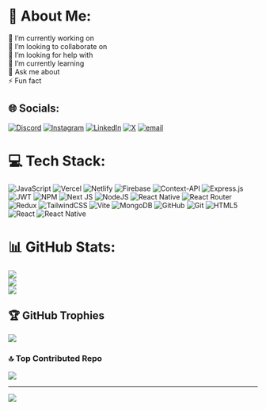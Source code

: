 # 💫 About Me:
🔭 I’m currently working on <br>👯 I’m looking to collaborate on<br>🤝 I’m looking for help with<br>🌱 I’m currently learning<br>💬 Ask me about<br>⚡ Fun fact


## 🌐 Socials:
[![Discord](https://img.shields.io/badge/Discord-%237289DA.svg?logo=discord&logoColor=white)](https://discord.gg/https://discord.com/users/nitin_saini) [![Instagram](https://img.shields.io/badge/Instagram-%23E4405F.svg?logo=Instagram&logoColor=white)](https://instagram.com/https://www.instagram.com/nitin.saini.07?igsh=MTBwMnc3dnNtODkwOA%3D%3D) [![LinkedIn](https://img.shields.io/badge/LinkedIn-%230077B5.svg?logo=linkedin&logoColor=white)](https://linkedin.com/in/https://www.linkedin.com/authwall?trk=gf&trkInfo=AQGLoYT7pBb17AAAAZemcS9IYdvc5_gqAZEWNu1ukgDPXAHKj0yjx96ahg7gDX6cOuCcsgfY2MWtLv3hUfz2R-CmxE99dNFeEdB_KqAuPNid6oTs6M2KH40gOxOzS1KrkgoLl74=&original_referer=https://personal-portfolio-nitin-saini.vercel.app/&sessionRedirect=https%3A%2F%2Fwww.linkedin.com%2Fin%2Fnitin-saini-64b454237) [![X](https://img.shields.io/badge/X-black.svg?logo=X&logoColor=white)](https://x.com/https://x.com/nitin_saini_07?t=oW2w1RHoNbahzyg9flYFbA&s=09) [![email](https://img.shields.io/badge/Email-D14836?logo=gmail&logoColor=white)](mailto:saini00nitin@gmail.com) 

# 💻 Tech Stack:
![JavaScript](https://img.shields.io/badge/javascript-%23323330.svg?style=for-the-badge&logo=javascript&logoColor=%23F7DF1E) ![Vercel](https://img.shields.io/badge/vercel-%23000000.svg?style=for-the-badge&logo=vercel&logoColor=white) ![Netlify](https://img.shields.io/badge/netlify-%23000000.svg?style=for-the-badge&logo=netlify&logoColor=#00C7B7) ![Firebase](https://img.shields.io/badge/firebase-%23039BE5.svg?style=for-the-badge&logo=firebase) ![Context-API](https://img.shields.io/badge/Context--Api-000000?style=for-the-badge&logo=react) ![Express.js](https://img.shields.io/badge/express.js-%23404d59.svg?style=for-the-badge&logo=express&logoColor=%2361DAFB) ![JWT](https://img.shields.io/badge/JWT-black?style=for-the-badge&logo=JSON%20web%20tokens) ![NPM](https://img.shields.io/badge/NPM-%23CB3837.svg?style=for-the-badge&logo=npm&logoColor=white) ![Next JS](https://img.shields.io/badge/Next-black?style=for-the-badge&logo=next.js&logoColor=white) ![NodeJS](https://img.shields.io/badge/node.js-6DA55F?style=for-the-badge&logo=node.js&logoColor=white) ![React Native](https://img.shields.io/badge/react_native-%2320232a.svg?style=for-the-badge&logo=react&logoColor=%2361DAFB) ![React Router](https://img.shields.io/badge/React_Router-CA4245?style=for-the-badge&logo=react-router&logoColor=white) ![Redux](https://img.shields.io/badge/redux-%23593d88.svg?style=for-the-badge&logo=redux&logoColor=white) ![TailwindCSS](https://img.shields.io/badge/tailwindcss-%2338B2AC.svg?style=for-the-badge&logo=tailwind-css&logoColor=white) ![Vite](https://img.shields.io/badge/vite-%23646CFF.svg?style=for-the-badge&logo=vite&logoColor=white) ![MongoDB](https://img.shields.io/badge/MongoDB-%234ea94b.svg?style=for-the-badge&logo=mongodb&logoColor=white) ![GitHub](https://img.shields.io/badge/github-%23121011.svg?style=for-the-badge&logo=github&logoColor=white) ![Git](https://img.shields.io/badge/git-%23F05033.svg?style=for-the-badge&logo=git&logoColor=white) ![HTML5](https://img.shields.io/badge/html5-%23E34F26.svg?style=for-the-badge&logo=html5&logoColor=white) ![React](https://img.shields.io/badge/react-%2320232a.svg?style=for-the-badge&logo=react&logoColor=%2361DAFB) ![React Native](https://img.shields.io/badge/react_native-%2320232a.svg?style=for-the-badge&logo=react&logoColor=%2361DAFB)
# 📊 GitHub Stats:
![](https://github-readme-stats.vercel.app/api?username=Nitinsaini-7&theme=dark&hide_border=false&include_all_commits=false&count_private=false)<br/>
![](https://nirzak-streak-stats.vercel.app/?user=Nitinsaini-7&theme=dark&hide_border=false)<br/>
![](https://github-readme-stats.vercel.app/api/top-langs/?username=Nitinsaini-7&theme=dark&hide_border=false&include_all_commits=false&count_private=false&layout=compact)

## 🏆 GitHub Trophies
![](https://github-profile-trophy.vercel.app/?username=Nitinsaini-7&theme=radical&no-frame=false&no-bg=true&margin-w=4)


### 🔝 Top Contributed Repo
![](https://github-contributor-stats.vercel.app/api?username=Nitinsaini-7&limit=5&theme=dark&combine_all_yearly_contributions=true)

---
[![](https://visitcount.itsvg.in/api?id=Nitinsaini-7&icon=0&color=0)](https://visitcount.itsvg.in)

<!-- Proudly created with GPRM ( https://gprm.itsvg.in ) -->
